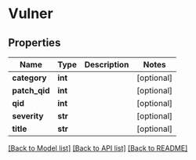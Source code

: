 # Vulner

## Properties
Name | Type | Description | Notes
------------ | ------------- | ------------- | -------------
**category** | **int** |  | [optional] 
**patch_qid** | **int** |  | [optional] 
**qid** | **int** |  | [optional] 
**severity** | **str** |  | [optional] 
**title** | **str** |  | [optional] 

[[Back to Model list]](../README.md#documentation-for-models) [[Back to API list]](../README.md#documentation-for-api-endpoints) [[Back to README]](../README.md)


